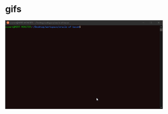 # gifs

![Link not found](https://github.com/catlevo/gifs/blob/master/assets/kevin-bacon_reduced.gif)


